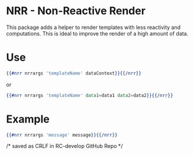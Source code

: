 # NRR - Non-Reactive Render

This package adds a helper to render templates with less reactivity and computations.
This is ideal to improve the render of a high amount of data.

# Use
```handlebars
{{#nrr nrrargs 'templateName' dataContext}}{{/nrr}}
```
or
```handlebars
{{#nrr nrrargs 'templateName' data1=data1 data2=data2}}{{/nrr}}
```

# Example
```handlebars
{{#nrr nrrargs 'message' message}}{{/nrr}}
```

/* saved as CRLF in RC-develop GitHub Repo */
